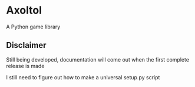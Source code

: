 # Axoltol

A Python game library

## Disclaimer

Still being developed, documentation will come out when the first complete release is made

I still need to figure out how to make a universal setup.py script
